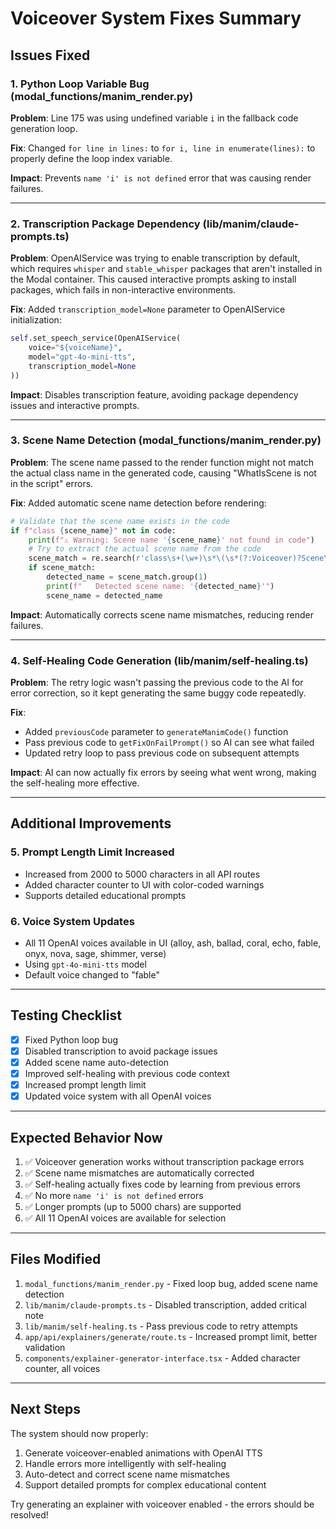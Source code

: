 # Voiceover System Fixes Summary

## Issues Fixed

### 1. Python Loop Variable Bug (modal_functions/manim_render.py)
**Problem**: Line 175 was using undefined variable `i` in the fallback code generation loop.

**Fix**: Changed `for line in lines:` to `for i, line in enumerate(lines):` to properly define the loop index variable.

**Impact**: Prevents `name 'i' is not defined` error that was causing render failures.

---

### 2. Transcription Package Dependency (lib/manim/claude-prompts.ts)
**Problem**: OpenAIService was trying to enable transcription by default, which requires `whisper` and `stable_whisper` packages that aren't installed in the Modal container. This caused interactive prompts asking to install packages, which fails in non-interactive environments.

**Fix**: Added `transcription_model=None` parameter to OpenAIService initialization:
```python
self.set_speech_service(OpenAIService(
    voice="${voiceName}", 
    model="gpt-4o-mini-tts", 
    transcription_model=None
))
```

**Impact**: Disables transcription feature, avoiding package dependency issues and interactive prompts.

---

### 3. Scene Name Detection (modal_functions/manim_render.py)
**Problem**: The scene name passed to the render function might not match the actual class name in the generated code, causing "WhatIsScene is not in the script" errors.

**Fix**: Added automatic scene name detection before rendering:
```python
# Validate that the scene name exists in the code
if f"class {scene_name}" not in code:
    print(f"⚠️ Warning: Scene name '{scene_name}' not found in code")
    # Try to extract the actual scene name from the code
    scene_match = re.search(r'class\s+(\w+)\s*\(\s*(?:Voiceover)?Scene\s*\)', code)
    if scene_match:
        detected_name = scene_match.group(1)
        print(f"   Detected scene name: '{detected_name}'")
        scene_name = detected_name
```

**Impact**: Automatically corrects scene name mismatches, reducing render failures.

---

### 4. Self-Healing Code Generation (lib/manim/self-healing.ts)
**Problem**: The retry logic wasn't passing the previous code to the AI for error correction, so it kept generating the same buggy code repeatedly.

**Fix**: 
- Added `previousCode` parameter to `generateManimCode()` function
- Pass previous code to `getFixOnFailPrompt()` so AI can see what failed
- Updated retry loop to pass previous code on subsequent attempts

**Impact**: AI can now actually fix errors by seeing what went wrong, making the self-healing more effective.

---

## Additional Improvements

### 5. Prompt Length Limit Increased
- Increased from 2000 to 5000 characters in all API routes
- Added character counter to UI with color-coded warnings
- Supports detailed educational prompts

### 6. Voice System Updates
- All 11 OpenAI voices available in UI (alloy, ash, ballad, coral, echo, fable, onyx, nova, sage, shimmer, verse)
- Using `gpt-4o-mini-tts` model
- Default voice changed to "fable"

---

## Testing Checklist

- [x] Fixed Python loop bug
- [x] Disabled transcription to avoid package issues
- [x] Added scene name auto-detection
- [x] Improved self-healing with previous code context
- [x] Increased prompt length limit
- [x] Updated voice system with all OpenAI voices

---

## Expected Behavior Now

1. ✅ Voiceover generation works without transcription package errors
2. ✅ Scene name mismatches are automatically corrected
3. ✅ Self-healing actually fixes code by learning from previous errors
4. ✅ No more `name 'i' is not defined` errors
5. ✅ Longer prompts (up to 5000 chars) are supported
6. ✅ All 11 OpenAI voices are available for selection

---

## Files Modified

1. `modal_functions/manim_render.py` - Fixed loop bug, added scene name detection
2. `lib/manim/claude-prompts.ts` - Disabled transcription, added critical note
3. `lib/manim/self-healing.ts` - Pass previous code to retry attempts
4. `app/api/explainers/generate/route.ts` - Increased prompt limit, better validation
5. `components/explainer-generator-interface.tsx` - Added character counter, all voices

---

## Next Steps

The system should now properly:
1. Generate voiceover-enabled animations with OpenAI TTS
2. Handle errors more intelligently with self-healing
3. Auto-detect and correct scene name mismatches
4. Support detailed prompts for complex educational content

Try generating an explainer with voiceover enabled - the errors should be resolved!


